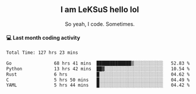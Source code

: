 <h2 align="center">I am LeKSuS hello lol</h2>
<p align="center">So yeah, I code. Sometimes.</p>

#### :computer: Last month coding activity
<!--START_SECTION:waka-->

```txt
Total Time: 127 hrs 23 mins

Go                68 hrs 41 mins  █████████████▒░░░░░░░░░░░   52.83 %
Python            13 hrs 42 mins  ██▓░░░░░░░░░░░░░░░░░░░░░░   10.54 %
Rust              6 hrs           █░░░░░░░░░░░░░░░░░░░░░░░░   04.62 %
C                 5 hrs 50 mins   █░░░░░░░░░░░░░░░░░░░░░░░░   04.49 %
YAML              5 hrs 44 mins   █░░░░░░░░░░░░░░░░░░░░░░░░   04.42 %
```

<!--END_SECTION:waka-->
